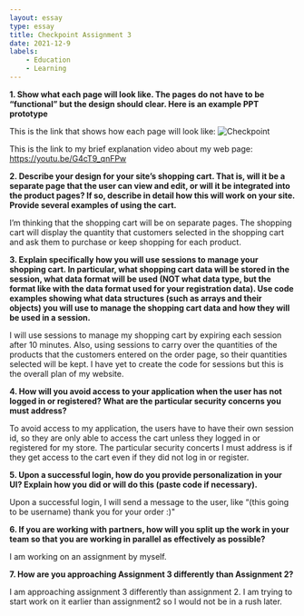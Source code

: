 ```yaml
---
layout: essay
type: essay
title: Checkpoint Assignment 3
date: 2021-12-9
labels: 
    - Education
    - Learning 
---
```


**1. Show what each page will look like. The pages do not have to be “functional” but the design should clear. Here is an example PPT prototype**

This is the link that shows how each page will look like: 
![Checkpoint](https://user-images.githubusercontent.com/89444372/145350970-4c5f9ff0-5c67-4f5d-b7b1-1028ea8efa47.png)

This is the link to my brief explanation video about my web page: https://youtu.be/G4cT9_qnFPw

**2. Describe your design for your site’s shopping cart. That is, will it be a separate page that the user can view and edit, or will it be integrated into the product pages? If so, describe in detail how this will work on your site. Provide several examples of using the cart.**

I’m thinking that the shopping cart will be on separate pages. The shopping cart will display the quantity that customers selected in the shopping cart and ask them to purchase or keep shopping for each product.

**3. Explain specifically how you will use sessions to manage your shopping cart. In particular, what shopping cart data will be stored in the session, what data format will be used (NOT what data type, but the format like with the data format used for your registration data). Use code examples showing what data structures (such as arrays and their objects) you will use to manage the shopping cart data and how they will be used in a session.**

I will use sessions to manage my shopping cart by expiring each session after 10 minutes.  Also, using sessions to carry over the quantities of the products that the customers entered on the order page, so their quantities selected will be kept.  I have yet to create the code for sessions but this is the overall plan of my website.

**4. How will you avoid access to your application when the user has not logged in or registered? What are the particular security concerns you must address?**

To avoid access to my application, the users have to have their own session id, so they are only able to access the cart unless they logged in or registered for my store.  The particular security concerts I must address is if they get access to the cart even if they did not log in or register.

**5. Upon a successful login, how do you provide personalization in your UI? Explain how you did or will do this (paste code if necessary).**

Upon a successful login, I will send a message to the user, like “(this going to be username) thank you for your order :)"

**6. If you are working with partners, how will you split up the work in your team so that you are working in parallel as effectively as possible?**

I am working on an assignment by myself.

**7. How are you approaching Assignment 3 differently than Assignment 2?**

I am approaching assignment 3 differently than assignment 2. I am trying to start work on it earlier than assignment2 so I would not be in a rush later.
 
